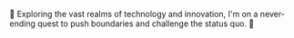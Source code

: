 🌌 Exploring the vast realms of technology and innovation, I'm on a never-ending quest to push boundaries and challenge the status quo. 🚀
